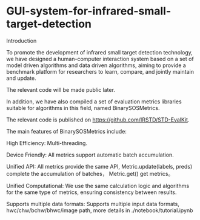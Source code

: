 # GUI-system-for-infrared-small-target-detection

Introduction

To promote the development of infrared small target detection technology, we have designed a human-computer interaction system based on a set of model driven algorithms and data driven algorithms, aiming to provide a benchmark platform for researchers to learn, compare, and jointly maintain and update.

The relevant code will be made public later.

In addition, we have also compiled a set of evaluation metrics libraries suitable for algorithms in this field, named BinarySOSMetrics. 

The relevant code is published on https://github.com/IRSTD/STD-EvalKit.

The main features of BinarySOSMetrics include:

High Efficiency: Multi-threading.

Device Friendly: All metrics support automatic batch accumulation.

Unified API: All metrics provide the same API, Metric.update(labels, preds) complete the accumulation of batches， Metric.get() get metrics。

Unified Computational: We use the same calculation logic and algorithms for the same type of metrics, ensuring consistency between results.

Supports multiple data formats: Supports multiple input data formats, hwc/chw/bchw/bhwc/image path, more details in ./notebook/tutorial.ipynb


